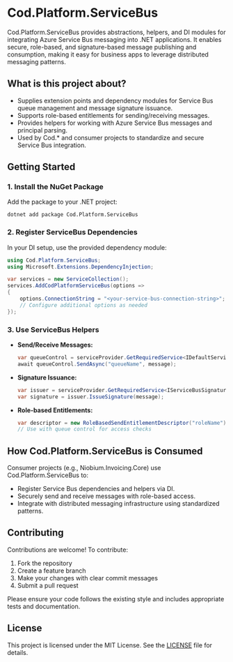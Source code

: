 # Cod.Platform.ServiceBus

Cod.Platform.ServiceBus provides abstractions, helpers, and DI modules for integrating Azure Service Bus messaging into .NET applications. It enables secure, role-based, and signature-based message publishing and consumption, making it easy for business apps to leverage distributed messaging patterns.

## What is this project about?
- Supplies extension points and dependency modules for Service Bus queue management and message signature issuance.
- Supports role-based entitlements for sending/receiving messages.
- Provides helpers for working with Azure Service Bus messages and principal parsing.
- Used by Cod.* and consumer projects to standardize and secure Service Bus integration.

## Getting Started

### 1. Install the NuGet Package
Add the package to your .NET project:

```
dotnet add package Cod.Platform.ServiceBus
```

### 2. Register ServiceBus Dependencies
In your DI setup, use the provided dependency module:

```csharp
using Cod.Platform.ServiceBus;
using Microsoft.Extensions.DependencyInjection;

var services = new ServiceCollection();
services.AddCodPlatformServiceBus(options =>
{
    options.ConnectionString = "<your-service-bus-connection-string>";
    // Configure additional options as needed
});
```

### 3. Use ServiceBus Helpers
- **Send/Receive Messages:**
  ```csharp
  var queueControl = serviceProvider.GetRequiredService<IDefaultServiceBusQueueControl>();
  await queueControl.SendAsync("queueName", message);
  ```
- **Signature Issuance:**
  ```csharp
  var issuer = serviceProvider.GetRequiredService<IServiceBusSignatureIssuer>();
  var signature = issuer.IssueSignature(message);
  ```
- **Role-based Entitlements:**
  ```csharp
  var descriptor = new RoleBasedSendEntitlementDescriptor("roleName");
  // Use with queue control for access checks
  ```

## How Cod.Platform.ServiceBus is Consumed
Consumer projects (e.g., Niobium.Invoicing.Core) use Cod.Platform.ServiceBus to:
- Register Service Bus dependencies and helpers via DI.
- Securely send and receive messages with role-based access.
- Integrate with distributed messaging infrastructure using standardized patterns.

## Contributing

Contributions are welcome! To contribute:
1. Fork the repository
2. Create a feature branch
3. Make your changes with clear commit messages
4. Submit a pull request

Please ensure your code follows the existing style and includes appropriate tests and documentation.

## License

This project is licensed under the MIT License. See the [LICENSE](LICENSE) file for details.
